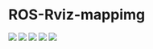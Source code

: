 # ROS-Rviz-mappimg
![](https://i.imgur.com/QYBz8qp.png)
![](https://i.imgur.com/cEQSPT3.png)
![](https://i.imgur.com/Ydbd1eg.png)
![](https://i.imgur.com/av3peX6.png)
![](https://i.imgur.com/oley0AA.png)

